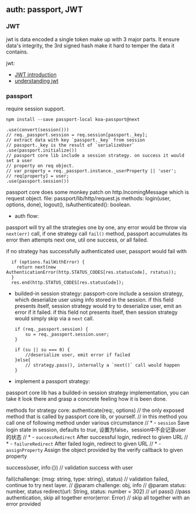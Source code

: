 ## auth: passport, JWT


### JWT
jwt is data encoded a single token make up with 3 major parts. It ensure data's integrity, 
the 3rd signed hash make it hard to temper the data it contains.

jwt: 
* [JWT introduction](https://jwt.io/introduction/)
* [understanding jwt](https://medium.com/vandium-software/5-easy-steps-to-understanding-json-web-tokens-jwt-1164c0adfcec#.h2lcdtlr2)

### passport
require session support.

    npm install --save passport-local koa-passport@next  

    .use(convert(session()))
    // req._passport.session = req.session[passport._key];
    // extract data with key `passport._key` from session
    // passport._key is the result of `serializeUser`
    .use(passport.initialize())
    // passport core lib include a session strategy. on success it would set a user 
    // property on req object.
    // var property = req._passport.instance._userProperty || 'user';
    // req[property] = user;
    .use(passport.session())

passport core does some monkey patch on http.IncomingMessage which is request object.
file:  passport/lib/http/request.js
methods: login(user, options, done), logout(), isAuthenticated(): boolean.

* auth flow:

passport will try all the strategies one by one, any error would be throw via `next(err)` call,
if one strategy call `fail()` method, passport accumulates its error then attempts next one,
util one success, or all failed.

if no strategy has successfully authenticated user, passport would fail with 

      if (options.failWithError) {
        return next(new AuthenticationError(http.STATUS_CODES[res.statusCode], rstatus));
      }
      res.end(http.STATUS_CODES[res.statusCode]);


* builded-in session strategy:
    passport-core include a session strategy, which deserialize user using info stored in the session.
    if this field presents itself, session strategy would try to deserialize user, emit an error if it failed.
    if this field not presents itself, then session strategy would simply skip via a `next` call.

    ```
    if (req._passport.session) {
        su = req._passport.session.user;
    }

    if (su || su === 0) {
        //deserialize user, emit error if failed
    }else{
        // strategy.pass(), internally a `next()` call would happen
    }
    ```

* implement a passport strategy:

passport core lib has a builded-in session strategy implementation, you can take it look there and grasp
a concrete feeling how it is been done. 

methods for strategy core: 
  authenticate(req:<Express req object>, options)
    // the only exposed method that is called by passport core lib, or yourself.
    // in this method you call one of following method under various circumstance
    // *   - `session`          Save login state in session, defaults to _true_, 设置为false，session中不会记录user的状态
    // *   - `successRedirect`  After successful login, redirect to given URL
    // *   - `failureRedirect`  After failed login, redirect to given URL
    // *   - `assignProperty`   Assign the object provided by the verify callback to given property

  success(user, info:{})
    // validation success with user

  fail(challenge: {msg: string, type: string}, status)
    // validation failed, continue to try next layer.
    //     @param challenge: obj, info 
    //     @param status: number, status
  redirect(url: String, status: number = 302)
    // url
  pass()
    //pass authentication, skip all together
  error(error: Error)
    // skip all together with an error provided














